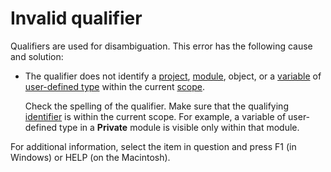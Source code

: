 
# Invalid qualifier

Qualifiers are used for disambiguation. This error has the following cause and solution:



- The qualifier does not identify a  [project](b8bdf64f-5920-1ae9-16d0-b26d09524a30.md),  [module](b8bdf64f-5920-1ae9-16d0-b26d09524a30.md), object, or a  [variable](b8bdf64f-5920-1ae9-16d0-b26d09524a30.md) of [user-defined type](b8bdf64f-5920-1ae9-16d0-b26d09524a30.md) within the current [scope](b8bdf64f-5920-1ae9-16d0-b26d09524a30.md).
    
    Check the spelling of the qualifier. Make sure that the qualifying  [identifier](b8bdf64f-5920-1ae9-16d0-b26d09524a30.md) is within the current scope. For example, a variable of user-defined type in a **Private** module is visible only within that module.
    

For additional information, select the item in question and press F1 (in Windows) or HELP (on the Macintosh).
